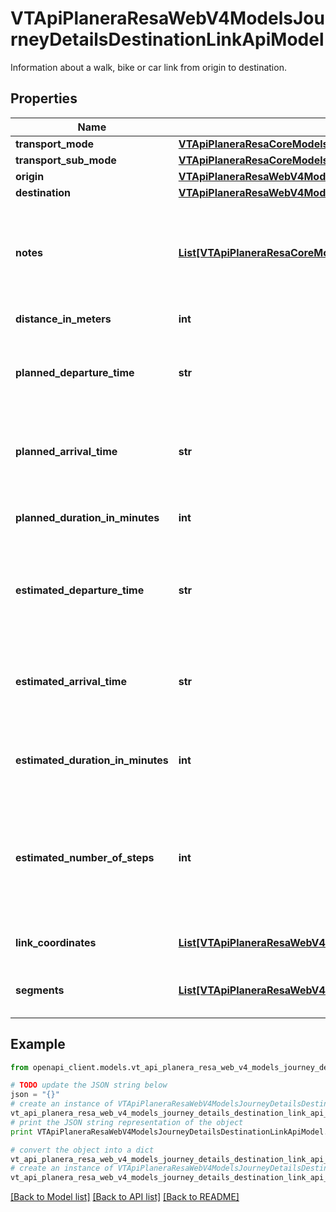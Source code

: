 # VTApiPlaneraResaWebV4ModelsJourneyDetailsDestinationLinkApiModel

Information about a walk, bike or car link from origin to destination.

## Properties
Name | Type | Description | Notes
------------ | ------------- | ------------- | -------------
**transport_mode** | [**VTApiPlaneraResaCoreModelsTransportMode**](VTApiPlaneraResaCoreModelsTransportMode.md) |  | [optional] 
**transport_sub_mode** | [**VTApiPlaneraResaCoreModelsTransportSubMode**](VTApiPlaneraResaCoreModelsTransportSubMode.md) |  | [optional] 
**origin** | [**VTApiPlaneraResaWebV4ModelsJourneyDetailsLinkEndpointApiModel**](VTApiPlaneraResaWebV4ModelsJourneyDetailsLinkEndpointApiModel.md) |  | [optional] 
**destination** | [**VTApiPlaneraResaWebV4ModelsJourneyDetailsLinkEndpointApiModel**](VTApiPlaneraResaWebV4ModelsJourneyDetailsLinkEndpointApiModel.md) |  | [optional] 
**notes** | [**List[VTApiPlaneraResaCoreModelsNote]**](VTApiPlaneraResaCoreModelsNote.md) | An ordered list (most important first) of notes related to the access link. | [optional] 
**distance_in_meters** | **int** | Distance in meters. | [optional] 
**planned_departure_time** | **str** | The planned departure time in RFC 3339 format. | [optional] 
**planned_arrival_time** | **str** | The planned arrival time in RFC 3339 format. | [optional] 
**planned_duration_in_minutes** | **int** | The planned duration in minutes. | [optional] 
**estimated_departure_time** | **str** | The estimated departure time in RFC 3339 format, if available. | [optional] 
**estimated_arrival_time** | **str** | The estimated arrival time in RFC 3339 format, if available. | [optional] 
**estimated_duration_in_minutes** | **int** | The estimated duration in minutes, if available. | [optional] 
**estimated_number_of_steps** | **int** | Number of steps based on the distance and an estimated step length of 0.65 meters. | [optional] 
**link_coordinates** | [**List[VTApiPlaneraResaWebV4ModelsCoordinateApiModel]**](VTApiPlaneraResaWebV4ModelsCoordinateApiModel.md) | The coordinates for the link. | [optional] 
**segments** | [**List[VTApiPlaneraResaWebV4ModelsJourneyDetailsLinkSegmentApiModel]**](VTApiPlaneraResaWebV4ModelsJourneyDetailsLinkSegmentApiModel.md) | The segments that make up this link. | [optional] 

## Example

```python
from openapi_client.models.vt_api_planera_resa_web_v4_models_journey_details_destination_link_api_model import VTApiPlaneraResaWebV4ModelsJourneyDetailsDestinationLinkApiModel

# TODO update the JSON string below
json = "{}"
# create an instance of VTApiPlaneraResaWebV4ModelsJourneyDetailsDestinationLinkApiModel from a JSON string
vt_api_planera_resa_web_v4_models_journey_details_destination_link_api_model_instance = VTApiPlaneraResaWebV4ModelsJourneyDetailsDestinationLinkApiModel.from_json(json)
# print the JSON string representation of the object
print VTApiPlaneraResaWebV4ModelsJourneyDetailsDestinationLinkApiModel.to_json()

# convert the object into a dict
vt_api_planera_resa_web_v4_models_journey_details_destination_link_api_model_dict = vt_api_planera_resa_web_v4_models_journey_details_destination_link_api_model_instance.to_dict()
# create an instance of VTApiPlaneraResaWebV4ModelsJourneyDetailsDestinationLinkApiModel from a dict
vt_api_planera_resa_web_v4_models_journey_details_destination_link_api_model_form_dict = vt_api_planera_resa_web_v4_models_journey_details_destination_link_api_model.from_dict(vt_api_planera_resa_web_v4_models_journey_details_destination_link_api_model_dict)
```
[[Back to Model list]](../README.md#documentation-for-models) [[Back to API list]](../README.md#documentation-for-api-endpoints) [[Back to README]](../README.md)


